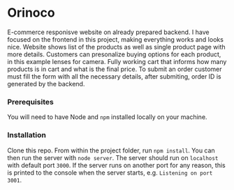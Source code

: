 # Orinoco #

E-commerce responisve website on already prepared backend. I have focused on the frontend in this project, making everything works and looks nice. Website shows list of the products as well as single product page with more details. Customers can presonalize buying options for each product, in this example lenses for camera. Fully working cart that informs how many products is in cart and what is the final price. To submit an order customer must fill the form with all the necessary details, after submiting, order ID is generated by the backend. 

### Prerequisites ###

You will need to have Node and `npm` installed locally on your machine.

### Installation ###

Clone this repo. From within the project folder, run `npm install`. You 
can then run the server with `node server`. 
The server should run on `localhost` with default port `3000`. If the
server runs on another port for any reason, this is printed to the
console when the server starts, e.g. `Listening on port 3001`.
